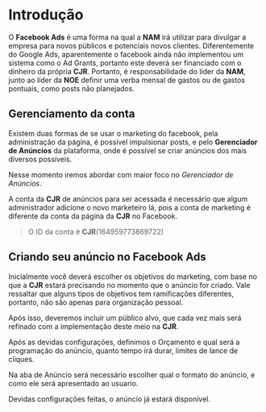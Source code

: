 # Introdução

O **Facebook Ads** é uma forma na qual a **NAM** irá utilizar para divulgar a empresa para novos públicos e potenciais novos clientes. Diferentemente do Google Ads, aparentemente o facebook ainda não implementou um sistema como o Ad Grants, portanto este deverá ser financiado com o dinheiro da própria **CJR**. Portanto, é responsabilidade do líder da **NAM**, junto ao líder da **NOE** definir uma verba mensal de gastos ou de gastos pontuais, como posts não planejados.

## Gerenciamento da conta

Existem duas formas de se usar o marketing do facebook, pela administração da página, é possível impulsionar posts, e pelo **Gerenciador de Anúncios** da plataforma, onde é possível se criar anúncios dos mais diversos possíveis.

Nesse momento iremos abordar com maior foco no *Gerenciador de Anúncios*.


A conta da **CJR** de anúncios para ser acessada é necessário que algum administrador adicione o novo marketeiro lá, pois a conta de marketing é diferente da conta da página da **CJR** no Facebook.

> O ID da conta é **CJR**(164959773869722)

## Criando seu anúncio no **Facebook Ads**

Inicialmente você deverá escolher os objetivos do marketing, com base no que a **CJR** estará precisando no momento que o anúncio for criado. Vale ressaltar que alguns tipos de objetivos tem ramificações diferentes, portanto, não são apenas para organização pessoal.

Após isso, deveremos incluir um público alvo, que cada vez mais será refinado com a implementação deste meio na **CJR**.

Após as devidas configurações, definimos o Orçamento e qual será a programação do anúncio, quanto tempo irá durar, limites de lance de cliques.

Na aba de Anúncio será necessário escolher qual o formato do anúncio, e como ele será apresentado ao usuario.

Devidas configurações feitas, o anúncio já estará disponível.
